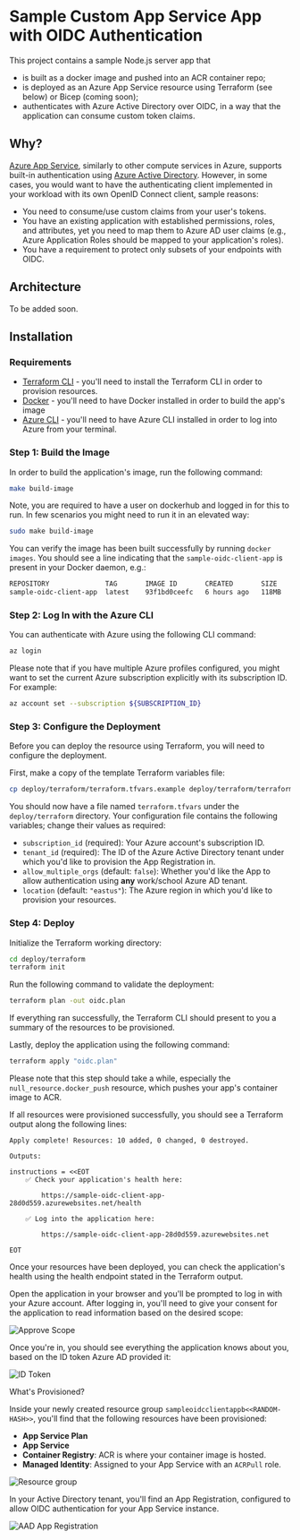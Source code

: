 # Sample Custom App Service App with OIDC Authentication

This project contains a sample Node.js server app that

* is built as a docker image and pushed into an ACR container repo;
* is deployed as an Azure App Service resource using Terraform (see below) or Bicep (coming soon);
* authenticates with Azure Active Directory over OIDC, in a way that the application can consume custom token claims.

## Why?

[Azure App Service](https://docs.microsoft.com/en-us/azure/app-service/overview), similarly to other compute services in Azure, supports built-in authentication using [Azure Active Directory](https://docs.microsoft.com/en-us/azure/active-directory/authentication/overview-authentication).
However, in some cases, you would want to have the authenticating client implemented in your workload with its own OpenID Connect client, sample reasons:

* You need to consume/use custom claims from your user's tokens.
* You have an existing application with established permissions, roles, and attributes, yet you need
  to map them to Azure AD user claims (e.g., Azure Application Roles should be mapped to your application's roles).
* You have a requirement to protect only subsets of your endpoints with OIDC.

## Architecture

To be added soon.

## Installation

### Requirements

* [Terraform CLI](https://learn.hashicorp.com/tutorials/terraform/install-cli) - you'll need to install the Terraform CLI in order
  to provision resources.
* [Docker](https://docs.docker.com/desktop/) - you'll need to have Docker installed in order to build the app's image
* [Azure CLI](https://docs.microsoft.com/en-us/cli/azure/install-azure-cli) - you'll need to have Azure CLI installed in order
  to log into Azure from your terminal.

### Step 1: Build the Image

In order to build the application's image, run the following command:

```bash
make build-image
```

Note, you are required to have a user on dockerhub and logged in for this to run. In few scenarios you might need to run it in an elevated way:

```bash
sudo make build-image
```

You can verify the image has been built successfully by running `docker images`.  You should see
a line indicating that the `sample-oidc-client-app` is present in your Docker daemon, e.g.:

```zsh
REPOSITORY              TAG       IMAGE ID       CREATED       SIZE
sample-oidc-client-app  latest    93f1bd0ceefc   6 hours ago   118MB
```

### Step 2: Log In with the Azure CLI

You can authenticate with Azure using the following CLI command:

```bash
az login
```

Please note that if you have multiple Azure profiles configured, you might want
to set the current Azure subscription explicitly with its subscription ID. For example:

```bash
az account set --subscription ${SUBSCRIPTION_ID}
```

### Step 3: Configure the Deployment

Before you can deploy the resource using Terraform, you will need to configure the deployment.

First, make a copy of the template Terraform variables file:

```bash
cp deploy/terraform/terraform.tfvars.example deploy/terraform/terraform.tfvars
```

You should now have a file named `terraform.tfvars` under the `deploy/terraform` directory.
Your configuration file contains the following variables; change their values as required:

* `subscription_id` (required): Your Azure account's subscription ID.
* `tenant_id` (required): The ID of the Azure Active Directory tenant under which
  you'd like to provision the App Registration in.
* `allow_multiple_orgs` (default: `false`): Whether you'd like the App to allow authentication
  using **any** work/school Azure AD tenant.
* `location` (default: `"eastus"`): The Azure region in which you'd like to provision your resources.

### Step 4: Deploy

Initialize the Terraform working directory:

```bash
cd deploy/terraform
terraform init
```

Run the following command to validate the deployment:

```bash
terraform plan -out oidc.plan
```

If everything ran successfully, the Terraform CLI should present to
you a summary of the resources to be provisioned.

Lastly, deploy the application using the following command:

```bash
terraform apply "oidc.plan"
```

Please note that this step should take a while, especially the `null_resource.docker_push` resource,
which pushes your app's container image to ACR.

If all resources were provisioned successfully, you should see a Terraform output along the following lines:

```
Apply complete! Resources: 10 added, 0 changed, 0 destroyed.

Outputs:

instructions = <<EOT
    ✅ Check your application's health here:

        https://sample-oidc-client-app-28d0d559.azurewebsites.net/health

    ✅ Log into the application here:

        https://sample-oidc-client-app-28d0d559.azurewebsites.net

EOT
```

Once your resources have been deployed, you can check the application's health using the health
endpoint stated in the Terraform output.

Open the application in your browser and you'll be prompted to log in with your Azure account. After
logging in, you'll need to give your consent for the application to read information based on the desired
scope:

![Approve Scope](./media/scope-approve.png)

Once you're in, you should see everything the application knows about you, based on
the ID token Azure AD provided it:

![ID Token](./media/id_token.png)

What's Provisioned?

Inside your newly created resource group `sampleoidcclientappb<<RANDOM-HASH>>`, you'll find that the following resources
have been provisioned:

* **App Service Plan**
* **App Service**
* **Container Registry**: ACR is where your container image is hosted.
* **Managed Identity**: Assigned to your App Service with an `ACRPull` role.

![Resource group](./media/rg.png)

In your Active Directory tenant, you'll find an App Registration, configured to allow OIDC authentication
for your App Service instance.

![AAD App Registration](./media/aad-app-reg.png)
